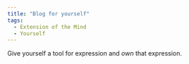 ```yaml
---
title: "Blog for yourself"
tags:
  - Extension of the Mind
  - Yourself
---
```

Give yourself a tool for expression and *own* that expression.